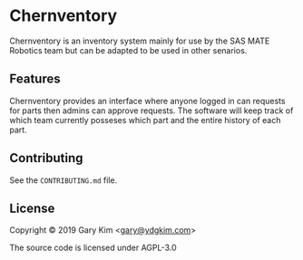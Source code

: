 # Chernventory

Chernventory is an inventory system mainly for use by the SAS MATE Robotics team but can be adapted to be used in other senarios.

## Features

Chernventory provides an interface where anyone logged in can requests for parts then admins can approve requests. The software will keep track of which team currently posseses which part and the entire history of each part.

## Contributing

See the `CONTRIBUTING.md` file.

## License

Copyright &copy; 2019 Gary Kim <<gary@ydgkim.com>>

The source code is licensed under AGPL-3.0
